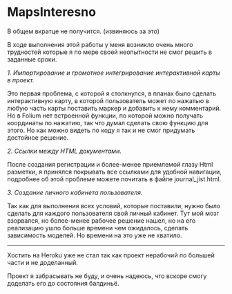 # MapsInteresno

В общем вкратце не получится. (извиняюсь за это)

В ходе выполнения этой работы у меня возникло очень много трудностей которые я по мере своей неопытности не смог решить в заданные сроки.

*1. Импортирование и грамотное интегрирование интерактивной карты в проект.*

Это первая проблема, с которой я столкнулся, в планах было сделать интерактивную карту, в которой пользователь может по нажатью в любую часть карты поставить маркер и добавить к нему комментарий. Но в Folium нет встроенной функции, по которой можно получать координаты по нажатию, так что думал сделать свою функцию для этого. Но как можно видеть по коду я так и не смог придумать достойное решение.

*2. Ссылки между HTML документами.*

После создания регистрации и более-менее приемлемой глазу Html разметки, я принялся покрывать все ссылками для удобной навигации, подробнее об этой проблеме можете почитать в файле journal_jist.html.

*3. Создание личного кабинета пользователя.*

Так как для выполнения всех условий, которые поставили, нужно было сделать для каждого пользователя свой личный кабинет. Тут мой мозг взорвался, но более-менее рабочее решение нашел, но на его реализацию ушло больше времени чем ожидалось, сделать зависимость моделей. Но времени на это уже не хватило.

-----------------------------------------------------------------------------



Хостить на Heroku уже не стал так как проект нерабочий по большей части и не доделанный.



Проект я забрасывать не буду, и очень надеюсь, что вскоре смогу доделать его до состояния балдиньё.
